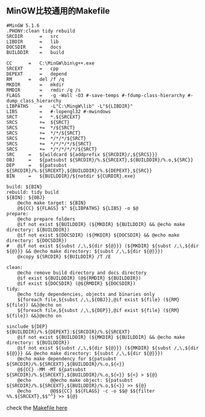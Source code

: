 
MinGW比较通用的Makefile
--

    #MinGW 5.1.6  
    .PHONY:clean tidy rebuild  
    SRCDIR      =   src  
    LIBDIR      =   lib  
    DOCSDIR     =   docs  
    BUILDDIR    =   build  
      
    CC      =   C:\MinGW\bin\g++.exe  
    SRCEXT      =   cpp  
    DEPEXT      =   depend  
    RM      =   del /f /q  
    MKDIR       =   mkdir  
    RMDIR       =   rmdir /q /s  
    FLAGS       =   -g -Wall -O3 #-save-temps #-fdump-class-hierarchy #-dump_class_hierarchy  
    LIBPATHS    =   -L"C:\MingW\lib" -L"${LIBDIR}"  
    LIBS        =   #-lopengl32 #-mwindows  
    SRCT        =   *.${SRCEXT}  
    SRCS        +=  ${SRCT}  
    SRCS        +=  */${SRCT}  
    SRCS        +=  */*/${SRCT}  
    SRCS        +=  */*/*/${SRCT}  
    SRCS        +=  */*/*/*/${SRCT}  
    SRCS        +=  */*/*/*/*/${SRCT}  
    SRC     =   ${wildcard ${addprefix ${SRCDIR}/,${SRCS}}}  
    OBJ     =   ${patsubst ${SRCDIR}/%.${SRCEXT},${BUILDDIR}/%.o,${SRC}}  
    DEP     =   ${patsubst ${SRCDIR}/%.${SRCEXT},${BUILDDIR}/%.${DEPEXT},${SRC}}  
    BIN     =   ${BUILDDIR}/${notdir ${CURDIR}.exe}  
      
    build: ${BIN}  
    rebuild: tidy build  
    ${BIN}: ${OBJ}  
        @echo make target: ${BIN}  
        @${CC} ${FLAGS} $^ ${LIBPATHS} ${LIBS} -o $@  
    prepare:  
        @echo prepare folders  
        @if not exist ${BUILDDIR} (${MKDIR} ${BUILDDIR} && @echo make directory: ${BUILDDIR})  
        @if not exist ${DOCSDIR} (${MKDIR} ${DOCSDIR} && @echo make directory: ${DOCSDIR})  
    #   @if not exist ${subst /,\,${dir ${@}}} (${MKDIR} ${subst /,\,${dir ${@}}} && @echo make directory: ${subst /,\,${dir ${@}}})  
        @xcopy ${SRCDIR} ${BUILDDIR} /T /E  
          
    clean:  
        @echo remove build directory and docs directory  
        @if exist ${BUILDDIR} (@${RMDIR} ${BUILDDIR})  
        @if exist ${DOCSDIR} (@${RMDIR} ${DOCSDIR})  
    tidy:  
        @echo tidy dependencies, objects and binaries only  
        ${foreach file,${subst /,\,${OBJ}},@if exist ${file} (${RM} ${file}) &&}@echo on  
        ${foreach file,${subst /,\,${DEP}},@if exist ${file} (${RM} ${file}) &&}@echo on  
      
    sinclude ${DEP}  
    ${BUILDDIR}/%.${DEPEXT}:${SRCDIR}/%.${SRCEXT}  
        @if not exist ${BUILDDIR} (${MKDIR} ${BUILDDIR} && @echo make directory: ${BUILDDIR})  
        @if not exist ${subst /,\,${dir ${@}}} (${MKDIR} ${subst /,\,${dir ${@}}} && @echo make directory: ${subst /,\,${dir ${@}}})  
        @echo make dependency for ${patsubst ${SRCDIR}/%.${SRCEXT},${BUILDDIR}/%.o,${<}}  
        @${CC} -MM -MT ${patsubst ${SRCDIR}/%.${SRCEXT},${BUILDDIR}/%.o,${<}} ${<} > ${@}  
        @echo       @@echo make object: ${patsubst ${SRCDIR}/%.${SRCEXT},${BUILDDIR}/%.o,${<}} >> ${@}  
        @echo       @@$${CC} $${FLAGS} -c -o $$@ $${filter %%.${SRCEXT},$$^^} >> ${@}  

check the [Makefile here](#attachments/Makefile)
